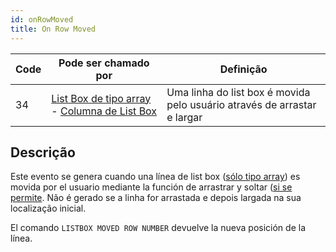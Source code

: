 ```yaml
---
id: onRowMoved
title: On Row Moved
---
```


| Code | Pode ser chamado por                                                                                                                                 | Definição                                                                |
| ---- | ---------------------------------------------------------------------------------------------------------------------------------------------------- | ------------------------------------------------------------------------ |
| 34   | [List Box de tipo array](FormObjects/listbox_overview.md#array-list-boxes) - [Columna de List Box](FormObjects/listbox_overview.md#list-box-columns) | Uma linha do list box é movida pelo usuário através de arrastar e largar |

## Descrição

Este evento se genera cuando una línea de list box ([sólo tipo array](FormObjects/listbox_overview.md#array-list-boxes)) es movida por el usuario mediante la función de arrastrar y soltar ([si se permite](FormObjects/properties_Action.md#movable-rows). Não é gerado se a linha for arrastada e depois largada na sua localização inicial.

El comando `LISTBOX MOVED ROW NUMBER` devuelve la nueva posición de la línea.